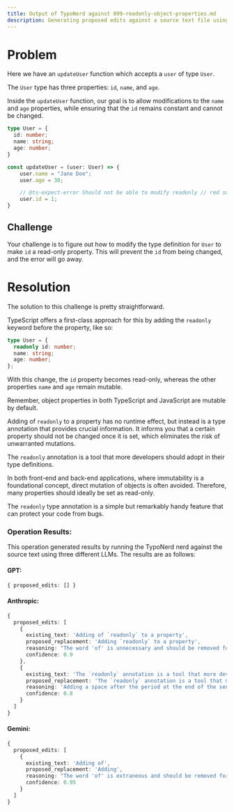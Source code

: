 ```yaml
---
title: Output of TypoNerd against 099-readonly-object-properties.md
description: Generating proposed edits against a source text file using the TypoNerd nerd. The source text is included, followed by edits generated by the same nerd against three different LLMs.
---
```


# Problem
Here we have an `updateUser` function which accepts a `user` of type `User`.

The `User` type has three properties: `id`, `name`, and `age`. 

Inside the `updateUser` function, our goal is to allow modifications to the `name` and `age` properties, while ensuring that the `id` remains constant and cannot be changed.

```typescript
type User = {
  id: number;
  name: string;
  age: number;
}

const updateUser = (user: User) => {
    user.name = "Jane Doe";
    user.age = 30;

    // @ts-expect-error Should not be able to modify readonly // red squiggly line under full line
    user.id = 1;
}
```

## Challenge

Your challenge is to figure out how to modify the type definition for `User` to make `id` a read-only property. This will prevent the `id` from being changed, and the error will go away.

# Resolution
The solution to this challenge is pretty straightforward.

TypeScript offers a first-class approach for this by adding the `readonly` keyword before the property, like so: 

```typescript
type User = {
  readonly id: number;
  name: string;
  age: number;
};
```

With this change, the `id` property becomes read-only, whereas the other properties `name` and `age` remain mutable.

Remember, object properties in both TypeScript and JavaScript are mutable by default.

Adding of `readonly` to a property has no runtime effect, but instead is a type annotation that provides crucial information. It informs you that a certain property should not be changed once it is set, which eliminates the risk of unwarranted mutations.

The `readonly` annotation is a tool that more developers should adopt in their type definitions.

In both front-end and back-end applications, where immutability is a foundational concept, direct mutation of objects is often avoided. Therefore, many properties should ideally be set as read-only. 

The `readonly` type annotation is a simple but remarkably handy feature that can protect your code from bugs.

### Operation Results:
This operation generated results by running the TypoNerd nerd against the source text using three different LLMs. The results are as follows:

#### GPT:
```typescript
{ proposed_edits: [] }
```

#### Anthropic:
```typescript
{
  proposed_edits: [
    {
      existing_text: 'Adding of `readonly` to a property',
      proposed_replacement: 'Adding `readonly` to a property',
      reasoning: "The word 'of' is unnecessary and should be removed for better readability.",
      confidence: 0.9
    },
    {
      existing_text: 'The `readonly` annotation is a tool that more developers should adopt in their type definitions.',
      proposed_replacement: 'The `readonly` annotation is a tool that more developers should adopt in their type definitions. ',
      reasoning: 'Adding a space after the period at the end of the sentence for consistent formatting.',
      confidence: 0.8
    }
  ]
}
```

#### Gemini:
```typescript
{
  proposed_edits: [
    {
      existing_text: 'Adding of',
      proposed_replacement: 'Adding',
      reasoning: "The word 'of' is extraneous and should be removed for better readability.",
      confidence: 0.95
    }
  ]
}
```